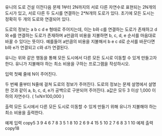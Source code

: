 유니의 도로 건설
이전다음
문제
1부터 2N까지의 서로 다른 자연수로 표현되는 2N개의 도시가 있고, 서로 다른 두 도시를 연결하는 2*N개의 도로가 있다. 초기에 모든 도시는 정확히 두 개의 도로와 연결되어 있다.

도로의 정보는 a b c d e 형태로 주어지는데, 이는 b와 c를 연결하는 도로가 존재하고 d와 e를 연결하는 도로가 존재하며 a만큼의 비용을 지불하면 b, c, d, e 순서를 마음대로 바꿀 수 있다는 뜻이다. 예를들어 a만큼의 비용을 지불해서 b e c d로 순서를 바꾼다면 b와 e가 연결되고 c와 d가 연결된다.

유니는 위와 같은 행동을 통해 모든 도시에서 다른 모든 도시로 이동할 수 있게 만들고자 한다. 유니가 지불해야 하는 최소 비용을 구하는 프로그램을 작성하시오.

입력
첫째 줄에 N이 주어진다.

두 번째 줄부터 N줄에 걸쳐 도로의 정보가 주어진다. 도로의 정보는 문제 설명에서 설명한 것과 같이 a, b, c, d, e가 공백으로 구분되어 주어진다. a값은 모두 3 이상 1,000 이하의 자연수다. ( 1≤N≤100,000 )

출력
모든 도시에서 다른 모든 도시로 이동할 수 있게 만들기 위해 유니가 지불해야 하는 최소 비용을 출력한다.​

예제 입력
copy5
3 9 4 6 7
8 3 5 1 8
10 2 6 9 4
15 5 10 2 7
6 8 3 1 10
예제 출력
copy18